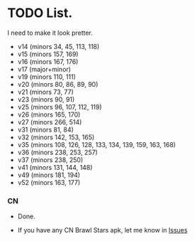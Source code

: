# TODO List.
I need to make it look pretter.
* v14 (minors 34, 45, 113, 118)
* v15 (minors 157, 169)
* v16 (minors 167, 176)
* v17 (major+minor)
* v19 (minors 110, 111)
* v20 (minors 80, 86, 89, 90)
* v21 (minors 73, 77)
* v23 (minors 90, 91)
* v25 (minors 96, 107, 112, 119)
* v26 (minors 165, 170)
* v27 (minors 266, 514)
* v31 (minors 81, 84)
* v32 (minors 142, 153, 165)
* v35 (minors 108, 126, 128, 133, 134, 139, 159, 163, 168)
* v36 (minors 238, 253, 257)
* v37 (minors 238, 250)
* v41 (minors 131, 144, 148)
* v49 (minors 181, 194)
* v52 (minors 163, 177)

### CN

* Done.
- If you have any CN Brawl Stars apk, let me know in [Issues](https://github.com/tailsjs/brawl-stars-assets/issues)